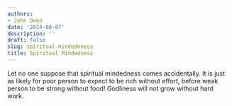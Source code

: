 ```yaml
---
authors:
- John Owen
date: '2014-08-07'
description: ''
draft: false
slug: spiritual-mindedeness
title: Spiritual Mindedness
---
```

Let no one suppose that spiritual mindedness comes accidentally. It is just as likely for poor person to expect to be rich without effort, before weak person to be strong without food! Godliness will not grow without hard work.



